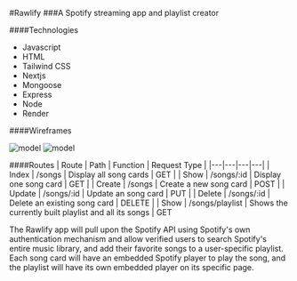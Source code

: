 #Rawlify
###A Spotify streaming app and playlist creator 

####Technologies
- Javascript
- HTML
- Tailwind CSS
- Nextjs
- Mongoose
- Express
- Node
- Render

####Wireframes

![model](https://i.imgur.com/l3lOT9k.png)
![model](https://i.imgur.com/o37IhcH.png)

####Routes
| Route  | Path  | Function  | Request Type  |
|---|---|---|---|
| Index  | /songs  | Display all song cards | GET  |
| Show  | /songs/:id  | Display one song card  | GET  |
| Create  | /songs  | Create a new song card  | POST  |
| Update  | /songs/:id  | Update an song card  | PUT  |
| Delete | /songs/:id  | Delete an existing song card  | DELETE  |
| Show | /songs/playlist | Shows the currently built playlist and all its songs | GET

The Rawlify app will pull upon the Spotify API using Spotify's own authentication mechanism and allow verified users to search Spotify's entire music library, and add their favorite songs to a user-specific playlist. Each song card will have an embedded Spotify player to play the song, and the playlist will have its own embedded player on its specific page.



